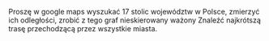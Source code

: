 Proszę w google maps wyszukać 17 stolic województw w Polsce, 
zmierzyć ich odległości, 
zrobić z tego graf nieskierowany ważony
Znaleźć najkrótszą trasę przechodzącą przez wszystkie miasta.